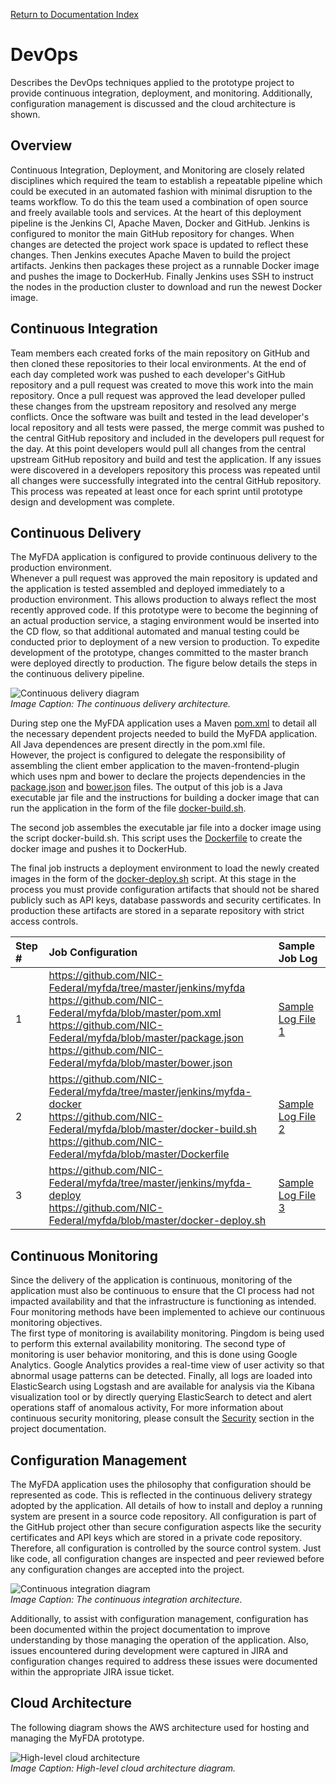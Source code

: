 [Return to Documentation Index](README.md)

DevOps
======

Describes the DevOps techniques applied to the prototype project to provide continuous integration, 
deployment, and monitoring.  Additionally, configuration management is discussed and the cloud 
architecture is shown.

Overview
--------

Continuous Integration, Deployment, and Monitoring are closely related disciplines which required the team 
to establish a repeatable pipeline which could be executed in an automated fashion with minimal disruption 
to the teams workflow.  To do this the team used a combination of open source and freely available tools 
and services.  At the heart of this deployment pipeline is the Jenkins CI, Apache Maven, Docker and 
GitHub.  Jenkins is configured to monitor the main GitHub repository for changes.  When changes are 
detected the project work space is updated to reflect these changes.  Then Jenkins executes Apache Maven 
to build the project artifacts.  Jenkins then packages these project as a runnable Docker image and pushes 
the image to DockerHub.  Finally Jenkins uses SSH to instruct the nodes in the production cluster to 
download and run the newest Docker image.

Continuous Integration
----------------------

Team members each created forks of the main repository on GitHub and then cloned these repositories to 
their local environments.  At the end of each day completed work was pushed to each developer's GitHub 
repository and a pull request was created to move this work into the main repository.  Once a pull request 
was approved the lead developer pulled these changes from the upstream repository and resolved any merge 
conflicts.  Once the software was built and tested in the lead developer's local repository and all tests 
were passed, the merge commit was pushed to the central GitHub repository and included in the developers 
pull request for the day.  At this point developers would pull all changes from the central upstream 
GitHub repository and build and test the application.  If any issues were discovered in a developers 
repository this process was repeated until all changes were successfully integrated into the central 
GitHub repository.  This process was repeated  at least once for each sprint until prototype design and 
development was complete.

 
Continuous Delivery
-------------------

The MyFDA application is configured to provide continuous delivery to the production environment.  
Whenever a pull request was approved the main repository is updated and the application is tested 
assembled and deployed immediately to a production environment.  This allows production to always reflect 
the most recently approved code.  If this prototype were to become the beginning of an actual production 
service, a staging environment would be inserted into the CD flow, so that additional automated and manual 
testing could be conducted prior to deployment of a new version to production.  To expedite development of 
the prototype, changes committed to the master branch were deployed directly to production.  The figure 
below details the steps in the continuous delivery pipeline.

![Continuous delivery diagram](DevOps/CD_Architecture.png)  
*Image Caption:  The continuous delivery architecture.*
 
During step one the MyFDA application uses a Maven [pom.xml](https://github.com/NIC-Federal/myfda/blob/master/pom.xml) to detail all the necessary dependent projects 
needed to build the MyFDA application.  All Java dependences are present directly in the pom.xml file.  
However, the project is configured to delegate the responsibility of assembling the client ember 
application to the maven-frontend-plugin which uses npm and bower to declare the projects dependencies in 
the [package.json](https://github.com/NIC-Federal/myfda/blob/master/package.json) and [bower.json](https://github.com/NIC-Federal/myfda/blob/master/bower.json) files.  The output of this job is a Java executable jar file and the 
instructions for building a docker image that can run the application in the form of the file 
[docker-build.sh](https://github.com/NIC-Federal/myfda/blob/master/docker-build.sh).

The second job assembles the executable jar file into a docker image using the script docker-build.sh. 
This script uses the [Dockerfile](https://github.com/NIC-Federal/myfda/blob/master/Dockerfile) to create the docker image and pushes it to DockerHub.

The final job instructs a deployment environment to load the newly created images in the form of the 
[docker-deploy.sh](https://github.com/NIC-Federal/myfda/blob/master/docker-deploy.sh) script.  At this stage in the process you must provide configuration artifacts that 
should not be shared publicly such as API keys, database passwords and security certificates.  In 
production these artifacts are stored in a separate repository with strict access controls.  

| Step # | Job Configuration | Sample Job Log |
| :----- | :---------------- | :------------- |
1 | https://github.com/NIC-Federal/myfda/tree/master/jenkins/myfda<br/>https://github.com/NIC-Federal/myfda/blob/master/pom.xml<br/>https://github.com/NIC-Federal/myfda/blob/master/package.json<br/>https://github.com/NIC-Federal/myfda/blob/master/bower.json | [Sample Log File 1](DevOps/myfda-26-consoleText.txt) |
2 | https://github.com/NIC-Federal/myfda/tree/master/jenkins/myfda-docker<br/>https://github.com/NIC-Federal/myfda/blob/master/docker-build.sh<br/>https://github.com/NIC-Federal/myfda/blob/master/Dockerfile | [Sample Log File 2](DevOps/myfda-docker-28-consoleText.txt) |
3 | https://github.com/NIC-Federal/myfda/tree/master/jenkins/myfda-deploy<br/>https://github.com/NIC-Federal/myfda/blob/master/docker-deploy.sh | [Sample Log File 3](DevOps/myfda-deploy-15-consoleText.txt) |

Continuous Monitoring
---------------------

Since the delivery of the application is continuous, monitoring of the application must also be continuous 
to ensure that the CI process had not impacted availability and that the infrastructure is functioning as 
intended.  Four monitoring methods have been implemented to achieve our continuous monitoring objectives.  
The first type of monitoring is availability monitoring.  Pingdom is being used to perform this external 
availability monitoring.  The second type of monitoring is user behavior monitoring, and this is done 
using Google Analytics.  Google Analytics provides a real-time view of user activity so that abnormal 
usage patterns can be detected.  Finally, all logs are loaded into ElasticSearch using Logstash and are 
available for analysis via the Kibana visualization tool or by directly querying ElasticSearch  to detect 
and alert operations staff of anomalous activity,   For more information about continuous security 
monitoring, please consult the [Security](Security.md) section in the project documentation.

Configuration Management
------------------------

The MyFDA application uses the philosophy that configuration should be represented as code. This is 
reflected in the continuous delivery strategy adopted by the application.  All details of how to install 
and deploy a running system are present in a source code repository.  All configuration is part of the 
GitHub project other than secure configuration aspects like the security certificates and API keys which 
are stored in a private code repository. Therefore, all configuration is controlled by the source control 
system. Just like code, all configuration changes are inspected and peer reviewed before any configuration 
changes are accepted into the project.

![Continuous integration diagram](DevOps/CI_Architecture.png)  
*Image Caption:  The continuous integration architecture.*

Additionally, to assist with configuration management, configuration has been documented within the 
project documentation to improve understanding by those managing the operation of the application. Also, 
issues encountered during development were captured in JIRA and configuration changes required to address 
these issues were documented within the appropriate JIRA issue ticket.

Cloud Architecture
-----------------------------

The following diagram shows the AWS architecture used for hosting and managing the MyFDA prototype.

![High-level cloud architecture](DevOps/Cloud_Architecture_Diagram.png)  
*Image Caption:  High-level cloud architecture diagram.*
